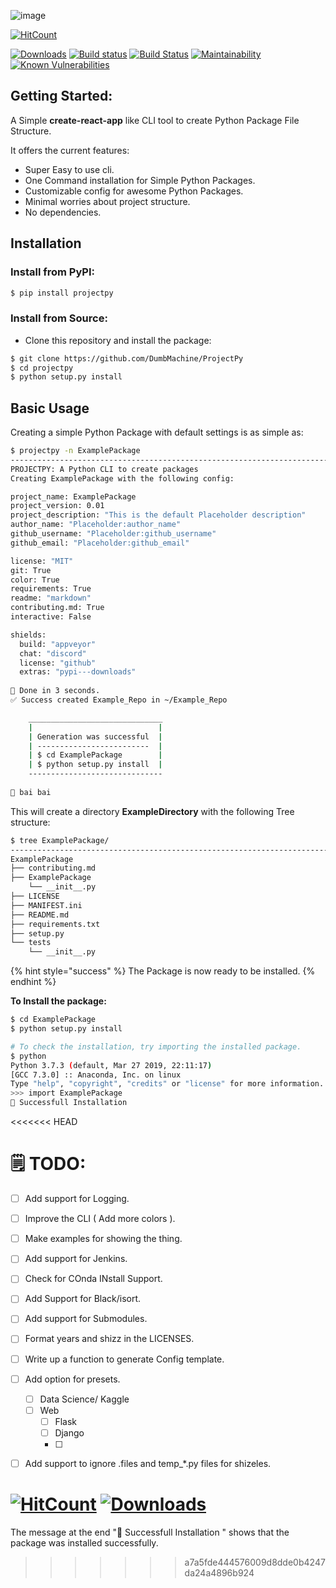 ![image](https://user-images.githubusercontent.com/23381512/58745622-a0c55000-8470-11e9-803d-98048a386ce9.png)


[![HitCount](http://hits.dwyl.io/DumbMachine/projectpy.svg)](http://hits.dwyl.io/DumbMachine/projectpy)

[![Downloads](https://pepy.tech/badge/projectpy)](https://pepy.tech/project/projectpy)
[![Build status](https://ci.appveyor.com/api/projects/status/r73kob46x7rv690y?svg=true)](https://ci.appveyor.com/project/DumbMachine/create-python-project) [![Build Status](https://travis-ci.org/DumbMachine/ProjectPy.svg?branch=master)](https://travis-ci.org/DumbMachine/ProjectPy) [![Maintainability](https://api.codeclimate.com/v1/badges/3fa9da9a5e4e670d56bf/maintainability)](https://codeclimate.com/github/DumbMachine/create-python-project/maintainability) [![Known Vulnerabilities](https://snyk.io/test/github/DumbMachine/create-python-project/badge.svg?targetFile=requirements.txt)](https://snyk.io/test/github/DumbMachine/create-python-project?targetFile=requirements.txt)

## Getting Started:

A Simple **create-react-app** like CLI tool to create Python Package File Structure.

It offers the current features:

* Super Easy to use cli.
* One Command installation for Simple Python Packages.
* Customizable config for awesome Python Packages.
* Minimal worries about project structure.
* No dependencies.

## Installation

### Install from PyPI:

```bash
$ pip install projectpy
```

### Install from Source:

* Clone this repository and install the package:

```bash
$ git clone https://github.com/DumbMachine/ProjectPy
$ cd projectpy
$ python setup.py install
```

## Basic Usage

Creating a simple Python Package with default settings is as simple as:

```bash
$ projectpy -n ExamplePackage
---------------------------------------------------------------------------------------
PROJECTPY: A Python CLI to create packages
Creating ExamplePackage with the following config:

project_name: ExamplePackage
project_version: 0.01
project_description: "This is the default Placeholder description"
author_name: "Placeholder:author_name"
github_username: "Placeholder:github_username"
github_email: "Placeholder:github_email"

license: "MIT"
git: True
color: True
requirements: True
readme: "markdown"
contributing.md: True
interactive: False

shields:
  build: "appveyor"
  chat: "discord"
  license: "github"
  extras: "pypi---downloads"
  
🌟 Done in 3 seconds.
✅ Success created Example_Repo in ~/Example_Repo

    ______________________________
    |                            |
    | Generation was successful  |
    | -------------------------  |
    | $ cd ExamplePackage        |
    | $ python setup.py install  |
    ------------------------------
    
👋 bai bai    
```

This will create a directory **ExampleDirectory** with the following Tree structure:

```bash
$ tree ExamplePackage/
----------------------------------------------------------------------------------------
ExamplePackage
├── contributing.md
├── ExamplePackage
    └── __init__.py
├── LICENSE
├── MANIFEST.ini
├── README.md
├── requirements.txt
├── setup.py
└── tests
    └── __init__.py
```

{% hint style="success" %}
The Package is now ready to be installed.
{% endhint %}

**To Install the package:**

```bash
$ cd ExamplePackage
$ python setup.py install

# To check the installation, try importing the installed package.
$ python
Python 3.7.3 (default, Mar 27 2019, 22:11:17) 
[GCC 7.3.0] :: Anaconda, Inc. on linux
Type "help", "copyright", "credits" or "license" for more information.
>>> import ExamplePackage
🎉 Successfull Installation
```

<<<<<<< HEAD
# 🗒 TODO:

- [ ] Add support for Logging.
- [ ] Improve the CLI ( Add more colors ).
- [ ] Make examples for showing the thing.
- [ ] Add support for Jenkins.
- [ ] Check for COnda INstall Support.
- [ ] Add Support for Black/isort.
- [ ] Add support for Submodules.
- [ ] Format years and shizz in the LICENSES.
- [ ] Write up a function to generate Config template.
- [ ] Add option for presets.
  - [ ] Data Science/ Kaggle
  - [ ] Web
    - [ ] Flask
    - [ ] Django
    - [ ]
- [ ] Add support to ignore .files and temp_*.py files for shizeles.



[![HitCount](http://hits.dwyl.io/DumbMachine/projectpy.svg)](http://hits.dwyl.io/DumbMachine/projectpy) [![Downloads](https://pepy.tech/badge/projectpy)](https://pepy.tech/project/projectpy)
=======
The message at the end "🎉 Successfull Installation " shows that the package was installed successfully.

>>>>>>> a7a5fde444576009d8dde0b4247da24a4896b924
